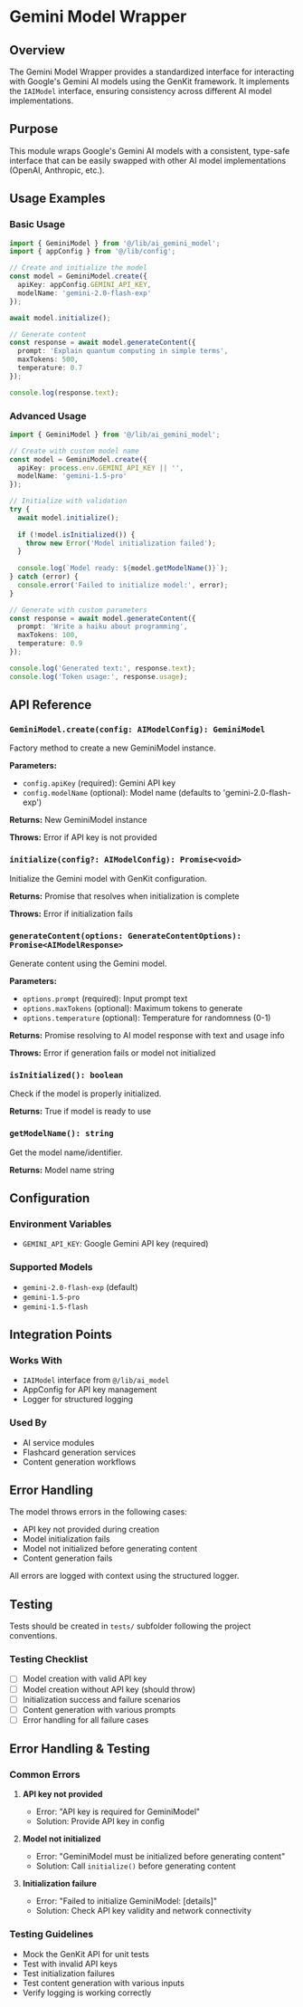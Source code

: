 # Gemini Model Wrapper

## Overview

The Gemini Model Wrapper provides a standardized interface for interacting with Google's Gemini AI models using the GenKit framework. It implements the `IAIModel` interface, ensuring consistency across different AI model implementations.

## Purpose

This module wraps Google's Gemini AI models with a consistent, type-safe interface that can be easily swapped with other AI model implementations (OpenAI, Anthropic, etc.).

## Usage Examples

### Basic Usage

```typescript
import { GeminiModel } from '@/lib/ai_gemini_model';
import { appConfig } from '@/lib/config';

// Create and initialize the model
const model = GeminiModel.create({
  apiKey: appConfig.GEMINI_API_KEY,
  modelName: 'gemini-2.0-flash-exp'
});

await model.initialize();

// Generate content
const response = await model.generateContent({
  prompt: 'Explain quantum computing in simple terms',
  maxTokens: 500,
  temperature: 0.7
});

console.log(response.text);
```

### Advanced Usage

```typescript
import { GeminiModel } from '@/lib/ai_gemini_model';

// Create with custom model name
const model = GeminiModel.create({
  apiKey: process.env.GEMINI_API_KEY || '',
  modelName: 'gemini-1.5-pro'
});

// Initialize with validation
try {
  await model.initialize();
  
  if (!model.isInitialized()) {
    throw new Error('Model initialization failed');
  }
  
  console.log(`Model ready: ${model.getModelName()}`);
} catch (error) {
  console.error('Failed to initialize model:', error);
}

// Generate with custom parameters
const response = await model.generateContent({
  prompt: 'Write a haiku about programming',
  maxTokens: 100,
  temperature: 0.9
});

console.log('Generated text:', response.text);
console.log('Token usage:', response.usage);
```

## API Reference

### `GeminiModel.create(config: AIModelConfig): GeminiModel`

Factory method to create a new GeminiModel instance.

**Parameters:**
- `config.apiKey` (required): Gemini API key
- `config.modelName` (optional): Model name (defaults to 'gemini-2.0-flash-exp')

**Returns:** New GeminiModel instance

**Throws:** Error if API key is not provided

### `initialize(config?: AIModelConfig): Promise<void>`

Initialize the Gemini model with GenKit configuration.

**Returns:** Promise that resolves when initialization is complete

**Throws:** Error if initialization fails

### `generateContent(options: GenerateContentOptions): Promise<AIModelResponse>`

Generate content using the Gemini model.

**Parameters:**
- `options.prompt` (required): Input prompt text
- `options.maxTokens` (optional): Maximum tokens to generate
- `options.temperature` (optional): Temperature for randomness (0-1)

**Returns:** Promise resolving to AI model response with text and usage info

**Throws:** Error if generation fails or model not initialized

### `isInitialized(): boolean`

Check if the model is properly initialized.

**Returns:** True if model is ready to use

### `getModelName(): string`

Get the model name/identifier.

**Returns:** Model name string

## Configuration

### Environment Variables

- `GEMINI_API_KEY`: Google Gemini API key (required)

### Supported Models

- `gemini-2.0-flash-exp` (default)
- `gemini-1.5-pro`
- `gemini-1.5-flash`

## Integration Points

### Works With
- `IAIModel` interface from `@/lib/ai_model`
- AppConfig for API key management
- Logger for structured logging

### Used By
- AI service modules
- Flashcard generation services
- Content generation workflows

## Error Handling

The model throws errors in the following cases:
- API key not provided during creation
- Model initialization fails
- Model not initialized before generating content
- Content generation fails

All errors are logged with context using the structured logger.

## Testing

Tests should be created in `tests/` subfolder following the project conventions.

### Testing Checklist
- [ ] Model creation with valid API key
- [ ] Model creation without API key (should throw)
- [ ] Initialization success and failure scenarios
- [ ] Content generation with various prompts
- [ ] Error handling for all failure cases

## Error Handling & Testing

### Common Errors

1. **API key not provided**
   - Error: "API key is required for GeminiModel"
   - Solution: Provide API key in config

2. **Model not initialized**
   - Error: "GeminiModel must be initialized before generating content"
   - Solution: Call `initialize()` before generating content

3. **Initialization failure**
   - Error: "Failed to initialize GeminiModel: [details]"
   - Solution: Check API key validity and network connectivity

### Testing Guidelines

- Mock the GenKit API for unit tests
- Test with invalid API keys
- Test initialization failures
- Test content generation with various inputs
- Verify logging is working correctly
